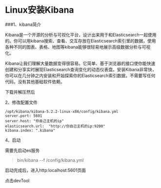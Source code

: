 # Linux安装Kibana

###1、kibana简介

Kibana是一个开源的分析与可视化平台，设计出来用于和Elasticsearch一起使用的。你可以用kibana搜索、查看、交互存放在Elasticsearch索引里的数据，使用各种不同的图表、表格、地图等kibana能够很轻易地展示高级数据分析与可视化。

Kibana让我们理解大量数据变得很容易。它简单、基于浏览器的接口使你能快速创建和分享实时展现Elasticsearch查询变化的动态仪表盘。安装Kibana非常快，你可以在几分钟之内安装和开始探索你的Elasticsearch索引数据，不需要写任何代码，没有其他基础软件依赖。

下载并解压然后

2、修改配置文件

```
/opt/kibana/kibana-5.2.2-linux-x86/config/kibana.yml
server.port: 5601
server.host: "你自己主机的ip"
elasticsearch.url:  "http://你自己主机的ip:9200"
kibana.index: ".kibana"
```
4、启动

需要先启动es服务

>bin/kibana --f /config/kibana.yml


启动完成后，进入http:localhost:5601页面

点击devTool 

<!--
create time: 2018-04-21 19:33:19
Author: Alfred

This file is created by Marboo<http://marboo.io> template file $MARBOO_HOME/.media/starts/default.md
本文件由 Marboo<http://marboo.io> 模板文件 $MARBOO_HOME/.media/starts/default.md 创建
-->

